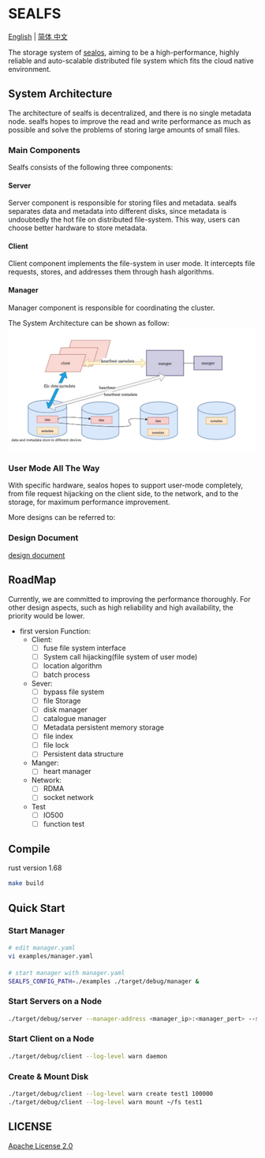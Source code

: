 # SEALFS
[English](https://github.com/labring/sealfs/blob/main/README.MD) | [简体
中文](https://github.com/labring/sealfs/blob/main/README-ZH.MD)

The storage system of [sealos](https://github.com/labring/sealos),
aiming to be a high-performance, highly reliable and auto-scalable
distributed file system which fits the cloud native environment.

## System Architecture

The architecture of sealfs is decentralized, and there is no single
metadata node. sealfs hopes to improve the read and write performance
as much as possible and solve the problems of storing large amounts of
small files.

### Main Components
Sealfs consists of the following three components:

#### Server

Server component is responsible for storing files and metadata. sealfs
separates data and metadata into different disks, since metadata is
undoubtedly the hot file on distributed file-system. This way, users
can choose better hardware to store metadata.

#### Client

Client component implements the file-system in user mode. It
intercepts file requests, stores, and addresses them through hash
algorithms.

#### Manager

Manager component is responsible for coordinating the cluster.


The System Architecture can be shown as follow:
![](docs/images/architecture.jpg)

### User Mode All The Way

With specific hardware, sealos hopes to support user-mode completely,
from file request hijacking on the client side, to the network, and to
the storage, for maximum performance improvement.

More designs can be referred to:
### Design Document
[design document](https://github.com/labring/sealfs/blob/main/docs/README.MD)

## RoadMap
Currently, we are committed to improving the performance
thoroughly. For other design aspects, such as high reliability and
high availability, the priority would be lower.

- first version Function:
  - Client:
    - [ ] fuse file system interface
    - [ ] System call hijacking(file system of user mode)
    - [ ] location algorithm
    - [ ] batch process

  - Sever:
    - [ ] bypass  file system
    - [ ] file Storage
    - [ ] disk manager
    - [ ] catalogue manager
    - [ ] Metadata persistent memory storage
    - [ ] file index
    - [ ] file lock
    - [ ] Persistent data structure

  - Manger:
    - [ ] heart manager

  - Network:
    - [ ] RDMA
    - [ ] socket network

  - Test
    - [ ] IO500
    - [ ] function test

## Compile

rust version 1.68

```bash
make build
```

## Quick Start

### Start Manager

```bash
# edit manager.yaml
vi examples/manager.yaml

# start manager with manager.yaml
SEALFS_CONFIG_PATH=./examples ./target/debug/manager &
```

### Start Servers on a Node

```bash
./target/debug/server --manager-address <manager_ip>:<manager_port> --server-address <server_ip>:<server_port> --database-path <local_database_dir> --storage-path <local_storage_dir> --log-level warn &
```

### Start Client on a Node

```bash
./target/debug/client --log-level warn daemon
```

### Create & Mount Disk

```bash
./target/debug/client --log-level warn create test1 100000
./target/debug/client --log-level warn mount ~/fs test1
```

## LICENSE
[Apache License 2.0](https://github.com/labring/sealfs/blob/main/LICENSE)
